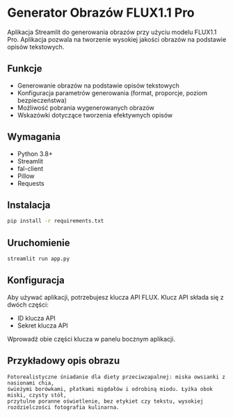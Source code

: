 # Generator Obrazów FLUX1.1 Pro

Aplikacja Streamlit do generowania obrazów przy użyciu modelu FLUX1.1 Pro. Aplikacja pozwala na tworzenie wysokiej jakości obrazów na podstawie opisów tekstowych.

## Funkcje

- Generowanie obrazów na podstawie opisów tekstowych
- Konfiguracja parametrów generowania (format, proporcje, poziom bezpieczeństwa)
- Możliwość pobrania wygenerowanych obrazów
- Wskazówki dotyczące tworzenia efektywnych opisów

## Wymagania

- Python 3.8+
- Streamlit
- fal-client
- Pillow
- Requests

## Instalacja

```bash
pip install -r requirements.txt
```

## Uruchomienie

```bash
streamlit run app.py
```

## Konfiguracja

Aby używać aplikacji, potrzebujesz klucza API FLUX. Klucz API składa się z dwóch części:
- ID klucza API
- Sekret klucza API

Wprowadź obie części klucza w panelu bocznym aplikacji.

## Przykładowy opis obrazu

```
Fotorealistyczne śniadanie dla diety przeciwzapalnej: miska owsianki z nasionami chia, 
świeżymi borówkami, płatkami migdałów i odrobiną miodu. Łyżka obok miski, czysty stół, 
przytulne poranne oświetlenie, bez etykiet czy tekstu, wysokiej rozdzielczości fotografia kulinarna.
```